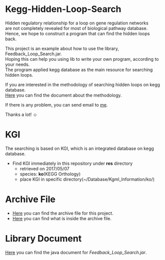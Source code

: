 # Kegg-Hidden-Loop-Search

Hidden regulatory relationship for a loop on gene regulation networks  
are not completely revealed for most of biological pathway database.  
Hence, we hope to construct a program that can find the hidden loops back.

This project is an example about how to use the library, Feedback_Loop_Search.jar.  
Hoping this can help you using lib to write your own program, according to your needs.  
The program applied kegg database as the main resource for searching hidden loops.

If you are interested in the methodology of searching hidden loops on kegg database.  
[Here]() you can find the document about the methodology.

If there is any problem, you can send email to [me](mailto:sbw%32%3319@g%6D%61il.%63%6F%6D).

Thanks a lot! ☺️

# KGI

The searching is based on KGI, which is an integrated database on kegg database.

* Find KGI immediately in this repository under **res** directory
  * retrieved on 2017/05/07
  * species: **ko**(KEGG Orthology)
  * place KGI in specific directory(~/Database/Kgml_Information/ko/)

# Archive File

* [Here](https://goo.gl/IT45ib) you can find the archive file for this project.
* [Here](https://goo.gl/Hkso37) you can find what is inside the archive file.

# Library Document

[Here](https://goo.gl/B8amn6) you can find the java document for *Feedback_Loop_Search.jar*.
